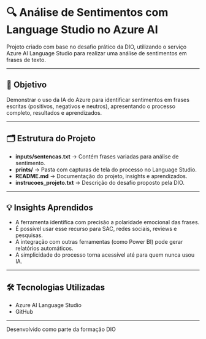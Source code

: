 # 🔍 Análise de Sentimentos com Language Studio no Azure AI

Projeto criado com base no desafio prático da DIO, utilizando o serviço Azure AI Language Studio para realizar uma análise de sentimentos em frases de texto.

---

## 🧠 Objetivo

Demonstrar o uso da IA do Azure para identificar sentimentos em frases escritas (positivos, negativos e neutros), apresentando o processo completo, resultados e aprendizados.

---

## 🗂️ Estrutura do Projeto

- **inputs/sentencas.txt** → Contém frases variadas para análise de sentimento.
- **prints/** → Pasta com capturas de tela do processo no Language Studio.
- **README.md** → Documentação do projeto, insights e aprendizados.
- **instrucoes_projeto.txt** → Descrição do desafio proposto pela DIO.

---

## 💡 Insights Aprendidos

- A ferramenta identifica com precisão a polaridade emocional das frases.
- É possível usar esse recurso para SAC, redes sociais, reviews e pesquisas.
- A integração com outras ferramentas (como Power BI) pode gerar relatórios automáticos.
- A simplicidade do processo torna acessível até para quem nunca usou IA.

---

## 🛠️ Tecnologias Utilizadas

- Azure AI Language Studio
- GitHub

---

Desenvolvido como parte da formação DIO
